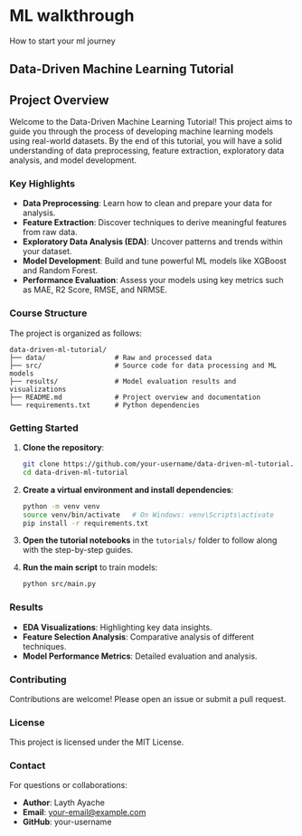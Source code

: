 # ML walkthrough
 How to start your ml journey

## Data-Driven Machine Learning Tutorial

## Project Overview

Welcome to the Data-Driven Machine Learning Tutorial! This project aims to guide you through the process of developing machine learning models using real-world datasets. By the end of this tutorial, you will have a solid understanding of data preprocessing, feature extraction, exploratory data analysis, and model development.

### Key Highlights

- **Data Preprocessing**: Learn how to clean and prepare your data for analysis.
- **Feature Extraction**: Discover techniques to derive meaningful features from raw data.
- **Exploratory Data Analysis (EDA)**: Uncover patterns and trends within your dataset.
- **Model Development**: Build and tune powerful ML models like XGBoost and Random Forest.
- **Performance Evaluation**: Assess your models using key metrics such as MAE, R2 Score, RMSE, and NRMSE.

### Course Structure

The project is organized as follows:

```
data-driven-ml-tutorial/
├── data/                 # Raw and processed data
├── src/                  # Source code for data processing and ML models
├── results/              # Model evaluation results and visualizations
├── README.md             # Project overview and documentation
└── requirements.txt      # Python dependencies
```

### Getting Started

1. **Clone the repository**:
    ```sh
    git clone https://github.com/your-username/data-driven-ml-tutorial.git
    cd data-driven-ml-tutorial
    ```

2. **Create a virtual environment and install dependencies**:
    ```sh
    python -m venv venv
    source venv/bin/activate   # On Windows: venv\Scripts\activate
    pip install -r requirements.txt
    ```

3. **Open the tutorial notebooks** in the `tutorials/` folder to follow along with the step-by-step guides.

4. **Run the main script** to train models:
    ```sh
    python src/main.py
    ```

### Results

- **EDA Visualizations**: Highlighting key data insights.
- **Feature Selection Analysis**: Comparative analysis of different techniques.
- **Model Performance Metrics**: Detailed evaluation and analysis.

### Contributing

Contributions are welcome! Please open an issue or submit a pull request.

### License

This project is licensed under the MIT License.

### Contact

For questions or collaborations:

- **Author**: Layth Ayache
- **Email**: your-email@example.com
- **GitHub**: your-username

